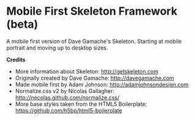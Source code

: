 # Mobile First Skeleton Framework (beta)

A mobile first version of Dave Gamache's Skeleton. Starting at mobile portrait and moving up to desktop sizes.

**Credits**
* More information about Skeleton: http://getskeleton.com
* Originally created by Dave Gamache: http://davegamache.com
* Made mobile first by Adam Johnson: http://adamjohnsondesign.com
* Normalize.css v2 by Nicolas Gallagher: http://necolas.github.com/normalize.css/
* More base styles taken from the HTML5 Boilerplate: https://github.com/h5bp/html5-boilerplate